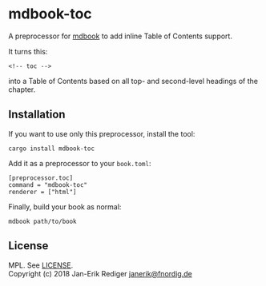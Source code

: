# mdbook-toc

A preprocessor for [mdbook][] to add inline Table of Contents support.

[mdbook]: https://github.com/rust-lang-nursery/mdBook

It turns this:

```
<!-- toc -->
```

into a Table of Contents based on all top- and second-level headings of the chapter.

## Installation

If you want to use only this preprocessor, install the tool:

```
cargo install mdbook-toc
```

Add it as a preprocessor to your `book.toml`:

```
[preprocessor.toc]
command = "mdbook-toc"
renderer = ["html"]
```

Finally, build your book as normal:

```
mdbook path/to/book
```

## License

MPL. See [LICENSE](LICENSE).  
Copyright (c) 2018 Jan-Erik Rediger <janerik@fnordig.de>
